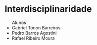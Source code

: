 # Interdisciplinaridade
<ul> Alunos <br>
  <li> Gabriel Tonon Barreiros </li>
  <li> Pedro Barros Agostini </li>
  <li> Rafael Ribeiro Moura </li>
</ul>
